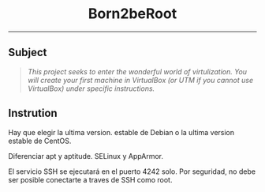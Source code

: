 <h1 align="center">
    Born2beRoot
</h1>

---

## Subject 

> _This project seeks to enter the wonderful world of virtulization. You will create your first machine in VirtualBox (or UTM if you cannot use VirtualBox) under specific instructions._

## Instrution

Hay que elegir la ultima version. estable de Debian o la ultima version estable de CentOS.

Diferenciar apt y aptitude. SELinux y AppArmor.

El servicio SSH se ejecutará en el puerto 4242 solo. Por seguridad, no debe ser posible conectarte a traves de SSH como root.
